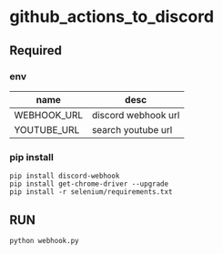 # github_actions_to_discord
## Required
### env
|name| desc|
|-|-|
|WEBHOOK_URL|discord webhook url|
|YOUTUBE_URL|search youtube url|

### pip install
```shell
pip install discord-webhook
pip install get-chrome-driver --upgrade
pip install -r selenium/requirements.txt
```

## RUN
```shell
python webhook.py
```